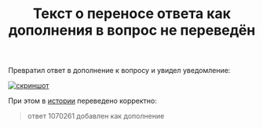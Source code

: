 ﻿---
title: "Текст о переносе ответа как дополнения в вопрос не переведён"
se.owner.user_id: 178988
se.owner.display_name: "Qwertiy"
se.owner.link: "https://ru.meta.stackoverflow.com/users/178988/qwertiy"
se.link: "https://ru.meta.stackoverflow.com/questions/10023/%d0%a2%d0%b5%d0%ba%d1%81%d1%82-%d0%be-%d0%bf%d0%b5%d1%80%d0%b5%d0%bd%d0%be%d1%81%d0%b5-%d0%be%d1%82%d0%b2%d0%b5%d1%82%d0%b0-%d0%ba%d0%b0%d0%ba-%d0%b4%d0%be%d0%bf%d0%be%d0%bb%d0%bd%d0%b5%d0%bd%d0%b8%d1%8f-%d0%b2-%d0%b2%d0%be%d0%bf%d1%80%d0%be%d1%81-%d0%bd%d0%b5-%d0%bf%d0%b5%d1%80%d0%b5%d0%b2%d0%b5%d0%b4%d1%91%d0%bd"
se.question_id: 10023
se.post_type: question
se.score: 2
---
<p>Превратил ответ в дополнение к вопросу и увидел уведомление:</p>

<p><a href="https://i.stack.imgur.com/rWvqX.png" rel="nofollow noreferrer"><img src="https://i.stack.imgur.com/rWvqX.png" alt="скриншот"></a></p>

<p>При этом в <a href="https://ru.stackoverflow.com/posts/1063337/revisions">истории</a> переведено корректно:</p>

<blockquote>
  <p>ответ 1070261 добавлен как дополнение</p>
</blockquote>
